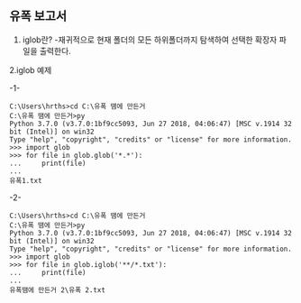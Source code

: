 유폭 보고서
-----------------

 1. iglob란?
-재귀적으로 현재 폴더의 모든 하위폴더까지 탐색하여 선택한 확장자 파일을 출력한다.

2.iglob 예제

-1-

    C:\Users\hrths>cd C:\유폭 땜에 만든거
    C:\유폭 땜에 만든거>py
    Python 3.7.0 (v3.7.0:1bf9cc5093, Jun 27 2018, 04:06:47) [MSC v.1914 32 bit (Intel)] on win32
    Type "help", "copyright", "credits" or "license" for more information.
    >>> import glob
    >>> for file in glob.glob('*.*'):
    ...     print(file)
    ...
    유폭1.txt
  
-2-

    C:\Users\hrths>cd C:\유폭 땜에 만든거
    C:\유폭 땜에 만든거>py
    Python 3.7.0 (v3.7.0:1bf9cc5093, Jun 27 2018, 04:06:47) [MSC v.1914 32 bit (Intel)] on win32
    Type "help", "copyright", "credits" or "license" for more information.
    >>> import glob
    >>> for file in glob.iglob('**/*.txt'):
    ...     print(file)
    ...
    유폭땜에 만든거 2\유폭 2.txt
